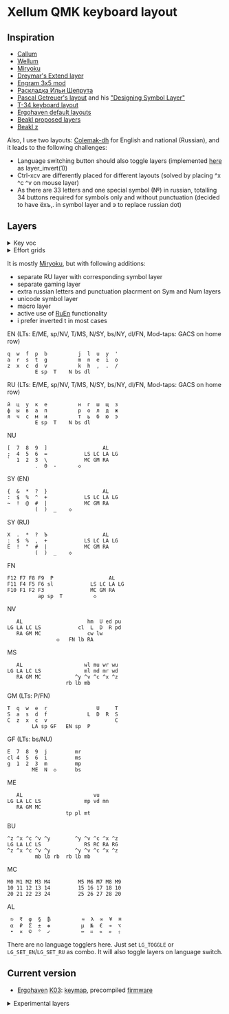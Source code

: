 # Xellum QMK keyboard layout

## Inspiration

- [Callum](https://github.com/callum-oakley/qmk_firmware/tree/master/users/callum)
- [Wellum](https://github.com/braindefender/wellum)
- [Miryoku](https://github.com/manna-harbour/miryoku)
- [Dreymar's Extend layer](https://dreymar.colemak.org/layers-extend.html)
- [Engram 3x5 mod](https://github.com/shnarazk/engram/tree/extensions/mod-3x5)
- [Раскладка Ильи Шепрута](https://optozorax.github.io/p/my-keyboard-layout/)
- [Pascal Getreuer's layout](https://github.com/getreuer/qmk-keymap) and his ["Designing Symbol Layer"](https://getreuer.info/posts/keyboards/symbol-layer/index.html)
- [T-34 keyboard layout](https://www.jonashietala.se/blog/2021/06/03/the-t-34-keyboard-layout/)
- [Ergohaven default layouts](https://ergohaven.xyz)
- [Beakl proposed layers](http://ieants.cc/beakl/?i=3)
- [Beakl z](http://thedarnedestthing.com/beakl%20zi%20revisited)

Also, I use two layouts: [Colemak-dh](https://colemakmods.github.io/mod-dh/) for English and national (Russian), and it leads to the following challenges:

- Language switching button should also toggle layers (implemented [here](https://github.com/xelorr/xellum/blob/vial/keyboards/ergohaven/ergohaven_ruen.c#L20-L38) as layer_invert(1))
- Ctrl-xcv are differently placed for different layouts (solved by placing ^x ^c ^v on mouse layer)
- As there are 33 letters and one special symbol (№) in russian, totalling 34 buttons required for symbols only and without punctuation (decided to have ёхъ,. in symbol layer and э to replace russian dot)

## Layers

<details>

<summary>Key voc</summary>

| abbr     | key symbol | key name                                         |
| -------- | ---------- | ------------------------------------------------ |
| ◇        |            | Holding to keep layer activated                  |
| S        | ⇧          | OSM or OSSM Shift                                |
| C        | ⌃          | OSM or OSSM Control                              |
| A        | ⌥          | OSM or OSSM Alt                                  |
| G        | ⌘          | OSM or OSSM Gui                                  |
| LS       | ⇧          | Regular (non-sticky) Left Shift                  |
| LC       | ⌃          | Regular (non-sticky) Left Control                |
| LA       | ⌥          | Regular (non-sticky) Left Alt/Option             |
| LG       | ⌘          | Regular (non-sticky) Left Gui/Super/Win/Command  |
| RS       | ⇧          | Regular (non-sticky) Right Shift                 |
| RC       | ⌃          | Regular (non-sticky) Right Control               |
| RA       | ⌥          | Regular (non-sticky) AltGr                       |
| RG       | ⌘          | Regular (non-sticky) Right Gui/Super/Win/Command |
| __       |            | nothing/transition to previous layer             |
| E        | ⎋          | Escape                                           |
| N        | ↵          | Enter                                            |
| T        | ⇥          | Tab                                              |
| P        |            | Print Screen                                     |
| sp       | ␣          | Space                                            |
| bs       | ⌫          | Backspace                                        |
| dl       | ⌦          | Delete                                           |
| ap       |            | App/Menu                                         |
| U        | ↑          | Up                                               |
| D        | ↓          | Down                                             |
| L        | ←          | Left                                             |
| R        | →          | Right                                            |
| ed       | ↘          | End                                              |
| hm       | ↖          | Home                                             |
| pd       | ⇟          | Page Down                                        |
| pu       | ⇞          | Page Up                                          |
| lb       |            | Left mouse button / button 1                     |
| rb       |            | Right mouse button / button 2                    |
| mb       |            | Miggle mouse button / button 3                   |
| mu       |            | Mouse cursor up                                  |
| md       |            | Mouse cursor down                                |
| ml       |            | Mouse cursor left                                |
| mr       |            | Mouse cursor right                               |
| wu       |            | Mouse wheel up                                   |
| wd       |            | Mouse wheel down                                 |
| wl       |            | Mouse wheel left                                 |
| wr       |            | Mouse wheel right                                |
| Wu       |            | Focus up window                                  |
| Wd       |            | Focus down window                                |
| Wl       |            | Focus left window                                |
| Wr       |            | Focus right window                               |
| Wc       |            | Vim window close                                 |
| Wh       |            | Window split horisontally                        |
| Wv       |            | Window split vertcally                           |
| nl       |            | Num Lock                                         |
| sl       |            | Scroll Lock                                      |
| cl       | ⇪          | Caps Lock                                        |
| cw       | ⇪          | Caps Word                                        |
| lw       |            | RuEn Word                                        |
| lg       |            | Language toggle                                  |
| en       |            | Language set English                             |
| ru       |            | Language set Russian                             |
| pa       |            | Pause/Break                                      |
| rm       |            | Record macro                                     |
| pm       |            | Play recorded macro                              |
| sm       |            | Stop recording macro                             |
| st       |            | Switch Tab (sticky Ctrl-tab)                     |
| sw       |            | Switch Window (sticky Alt-tab or Command-tab)    |
| pt       |            | Previous tab                                     |
| nt       |            | Next tab                                         |
| ns       |            | Next space                                       |
| ps       |            | Prev space                                       |
| qt       |            | Close tab                                        |
| qw       |            | Close window                                     |
| pl       |            | Media play                                       |
| tp       |            | Media stop                                       |
| mp       |            | Media prev                                       |
| mn       |            | Media next                                       |
| vu       |            | Volume up                                        |
| vd       |            | Volume down                                      |
| mt       |            | Mute                                             |
| ^c       |            | Copy                                             |
| ^v       |            | Paste                                            |
| ^x       |            | Cut                                              |
| ^z       |            | Undo                                             |
|  EN      |            | English alphas layer                             |
|  RU      |            | Russian alphas layer                             |
|  NV      |            | navigation layer                                 |
|  MS      |            | mouse/cursor layer                               |
|  SY      |            | symbol later                                     |
|  MC      |            | macro/launcher layer                             |
|  BU      |            | button layer                                     |
|  NU      |            | numbers layer                                    |
|  ME      |            | media layer                                      |
|  FN      |            | F-row/function layer                             |
|  GM      |            | Gaming layer                                     |
|  GF      |            | Function layer for Gaming layer                  |
|  AL      |            | Alt symbol layer                                 |

</details>

<details>

<summary>Effort grids</summary>

[Ergohaven](https://ergohaven.xyz/) [K03](https://ergohaven.xyz/k03)
```
 5  5  4  3  4  6          6  4  3  4  5  5
 4  3  3  2  2  4          4  2  2  3  3  4
 2  1  0  0  0  2          2  0  0  0  1  2
 3  3  2  2  1  4  6    6  4  1  2  2  3  3
       4  4  3  0  1    1  0  3  4  4
```

</details>

It is mostly [Miryoku](https://github.com/manna-harbour/miryoku/tree/master/docs/reference), but with following additions:

- separate RU layer with corresponding symbol layer
- separate gaming layer
- extra russian letters and punctuation placrment on Sym and Num layers
- unicode symbol layer
- macro layer
- active use of [RuEn](https://github.com/ergohaven/vial-qmk/blob/vial/keyboards/ergohaven/docs/ruen.md) functionality
- i prefer inverted t in most cases

EN (LTs: E/ME, sp/NV, T/MS, N/SY, bs/NY, dl/FN, Mod-taps: GACS on home row)
```
q  w  f  p  b          j  l  u  y  '
a  r  s  t  g          m  n  e  i  o
z  x  c  d  v          k  h  ,  .  /
         E sp  T    N bs dl
```

RU (LTs: E/ME, sp/NV, T/MS, N/SY, bs/NY, dl/FN, Mod-taps: GACS on home row)
```
й  ц  у  к  е          н  г  ш  щ  з
ф  ы  в  а  п          р  о  л  д  ж
я  ч  с  м  и          т  ь  б  ю  э
         E sp  T    N bs dl
```

NU
```
[  7  8  9  ]                  AL   
;  4  5  6  =            LS LC LA LG
`  1  2  3  \            MC GM RA   
         .  0  -       ◇   
```

SY (EN)
```
{  &  *  ?  }                  AL   
:  $  %  ^  +            LS LC LA LG
~  !  @  #  |            MC GM RA   
         (  )  _    ◇       
```

SY (RU)
```
Х  .  *  ?  Ъ                  AL   
:  $  %  ,  +            LS LC LA LG
Ё  !  "  #  |            MC GM RA   
         (  )  _    ◇       
```

FN
```
F12 F7 F8 F9  P                  AL   
F11 F4 F5 F6 sl            LS LC LA LG
F10 F1 F2 F3               MC GM RA   
          ap sp  T          ◇
```

NV
```
   AL                     hm  U ed pu
LG LA LC LS            cl  L  D  R pd
   RA GM MC               cw lw      
                ◇   FN lb RA
```

MS
```
   AL                    wl mu wr wu
LG LA LC LS              ml md mr wd
   RA GM MC           ^y ^v ^c ^x ^z 
                   rb lb mb
```

GM (LTs: P/FN)
```
T  q  w  e  r                U     T
S  a  s  d  f             L  D  R  S
C  z  x  c  v                      C
        LA sp GF   EN sp  P
```

GF (LTs: bs/NU)
```
E  7  8  9  j         mr   
cl 4  5  6  i         ms   
g  1  2  3  m         mp   
        ME  N  ◇      bs
```

ME
```
   AL                       vu      
LG LA LC LS              mp vd mn   
   RA GM MC                          
                   tp pl mt
```

BU
```
^z ^x ^c ^v ^y        ^y ^v ^c ^x ^z
LG LA LC LS              RS RC RA RG
^z ^x ^c ^v ^y        ^y ^v ^c ^x ^z 
         mb lb rb  rb lb mb
```

MC
```
M0 M1 M2 M3 M4         M5 M6 M7 M8 M9 
10 11 12 13 14         15 16 17 18 10 
20 21 22 23 24         25 26 27 28 20 
```

AL
```
 ⎋  ₹  φ  §  ₿          ≈  λ  ∞  ¥  ⌘
 α  ₽  Σ  ±  ❖          μ  №  €  ➔  ⌥
 •  ×  ©  °  ✓          ⌨  ⌗  «  »  ⇧
```

There are no language togglers here.
Just set `LG_TOGGLE` or `LG_SET_EN`/`LG_SET_RU` as combo. It will also toggle layers on language switch.

## Current version

- [Ergohaven](https://ergohaven.xyz/) [K03](https://ergohaven.xyz/k03): [keymap](./keyboards/ergohaven/k03/keymaps/miryoku/keymap.c), precompiled [firmware](https://github.com/XelorR/xellum/releases/download/latest/ergohaven_k03_rev1_miryoku.uf2)

<details>

<summary>Experimental layers</summary>

```
q  w  f  p  b          j  l  u  y  '
a  r  s  t  g          m  n  e  i  o
z  x  c  d  v          k  h  ,  .  /
         E sp  T    N bs dl
```

NU
```
!  7  8  9  %                  AL   
,  4  5  6  .            LS LC LA LG
?  1  2  3  ^            MC GM RA   
         .  0  \       ◇   
```

SY (EN)
```
@  <  =  >  `                  AL   
:  (  -  )  *            LS LC LA LG
~  [  ;  ]  #            MC GM RA   
         &  $  /    ◇       
```

</details>
